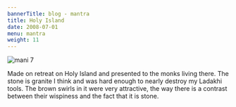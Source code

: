 ```yaml
---
bannerTitle: blog - mantra
title: Holy Island
date: 2008-07-01
menu: mantra
weight: 11
---
```



![mani 7](/images/mani/mani7.jpg)  

Made on retreat on Holy Island and presented to the monks living there. The
stone is granite I think and was hard enough to nearly destroy my Ladakhi
tools. The brown swirls in it were very attractive, the way there is a contrast
between their wispiness and the fact that it is stone. 
